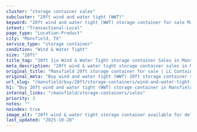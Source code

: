 ```yaml
---
cluster: "storage container sales"
subcluster: "20ft wind and water tight (WWT)"
keyword: "20ft wind and water tight (WWT) storage container for sale Mansfield, TX"
intent: "Transactional-Local"
page_type: "Location-Product"
city: "Mansfield, TX"
service_type: "storage container"
condition: "Wind & Water Tight"
size: "20ft"
title_tag: "20ft 1jo Wind & Water Tight storage container Sales in Mansfield | LC Container"
meta_description: "20ft wind & water tight storage container sales in Mansfield. Fast delivery, competitive pricing. Serving storage containers area. Quote ID: O7J. Call (214) 524-4168 for your free quote today."
original_title: "Mansfield 20ft storage container for sale | LC Container"
original_meta: "Buy wind and water tight (WWT) 20ft storage container sale with local delivery in Mansfield, TX. LC Container — local Since 2003. Request a fast quote today."
url_slug: "/mansfield/buy/20ft/storage-containers/wind-and-water-tight-wwt"
h1: "Buy 20ft wind and water tight (WWT) storage container in Mansfield"
internal_links: "/mansfield/storage-containers/sales"
priority: 3
notes: ""
noindex: true
image_alt: "20ft wind & water tight storage container available for delivery in Mansfield"
last_updated: "2025-10-20"
---
```


<!-- TODO: Add unique city/inventory copy, images, and internal links here. -->
